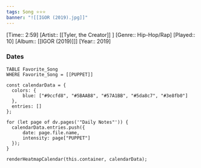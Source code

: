 ```yaml
---
tags: Song ⭐⭐⭐ 
banner: "![[IGOR (2019).jpg]]"
---
```

[Time:: 2:59]
[Artist:: [[Tyler, the Creator]] ]
[Genre:: Hip-Hop/Rap]
[Played:: 10]
[Album:: [[IGOR (2019)]]]
[Year:: 2019]
### Dates
````dataview
TABLE Favorite_Song
WHERE Favorite_Song = [[PUPPET]]
````

  ```dataviewjs
const calendarData = { 
	colors: { 
		blue: ["#9ccfd8", "#5BAAB8", "#57A1BB", "#5da8c7", "#3e8fb0"] 
	}, 
	entries: [] 
}; 

for (let page of dv.pages('"Daily Notes"')) { 
	calendarData.entries.push({ 
		date: page.file.name, 
		intensity: page["PUPPET"]
	}); 
} 

renderHeatmapCalendar(this.container, calendarData);
```

